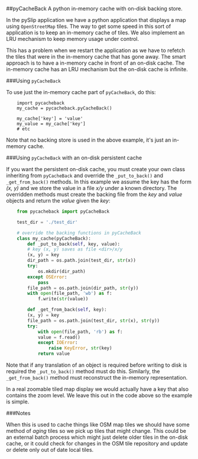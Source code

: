 ##pyCacheBack
A python in-memory cache with on-disk backing store.

In the pySlip application we have a python application that displays a map
using `OpenStreetMap` tiles.  The way to get some speed in this sort of
application is to keep an in-memory cache of tiles.  We also implement an
LRU mechanism to keep memory usage under control.

This has a problem when we restart the application as we have to refetch
the tiles that were in the in-memory cache that has gone away.  The smart
approach is to have a in-memory cache in front of an on-disk cache.  The
in-memory cache has an LRU mechanism but the on-disk cache is infinite.

###Using `pyCacheBack`

To use just the in-memory cache part of `pyCacheBack`, do this:
```
    import pycacheback
    my_cache = pycacheback.pyCacheBack()

    my_cache['key'] = 'value'
    my_value = my_cache['key']
    # etc
```

Note that no backing store is used in the above example, it's just an in-memory cache.

###Using `pyCacheBack` with an on-disk persistent cache

If you want the persistent on-disk cache, you must create your own class
inheriting from `pyCacheBack` and override the `_put_to_back()` and
`_get_from_back()` methods.  In this example we assume the key has the form
_(x, y)_ and we store the value in a file _x/y_ under a known directory.
The overridden methods must create the backing file from the _key_ and _value_
objects and return the _value_ given the _key_:

``` python
    from pycacheback import pyCacheBack

    test_dir = './test_dir'

    # override the backing functions in pyCacheBack
    class my_cache(pyCacheBack):
        def _put_to_back(self, key, value):
	    # key (x, y) saves as file <dir>/x/y
	    (x, y) = key
	    dir_path = os.path.join(test_dir, str(x))
	    try:
	        os.mkdir(dir_path)
	    except OSError:
	        pass
	    file_path = os.path.join(dir_path, str(y))
	    with open(file_path, 'wb') as f:
	        f.write(str(value))

        def _get_from_back(self, key):
	    (x, y) = key
	    file_path = os.path.join(test_dir, str(x), str(y))
	    try:
	        with open(file_path, 'rb') as f:
		    value = f.read()
            except IOError:
                raise KeyError, str(key)
            return value
```

Note that if any translation of an object is required before writing to disk is
required the `_put_to_back()` method must do this.
Similarly, the `_get_from_back()` method must reconstruct the in-memory
representation.

In a real zoomable tiled map display we would actually have a key that also
contains the zoom level.  We leave this out in the code above so the example
is simple.

###Notes

When this is used to cache things like OSM map tiles we should have some method
of *aging* tiles so we pick up tiles that might change.  This could be an
external batch process which might just delete older tiles in the on-disk cache,
or it could check for changes in the OSM tile repository and update or delete
only out of date local tiles.
